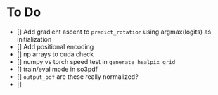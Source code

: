 # To Do
- [] Add gradient ascent to `predict_rotation` using argmax(logits) as initialization
- [] Add positional encoding
- [] np arrays to cuda check
- [] numpy vs torch speed test in `generate_healpix_grid`
- [] train/eval mode in so3pdf
- [] `output_pdf` are these really normalized?
- [] 
